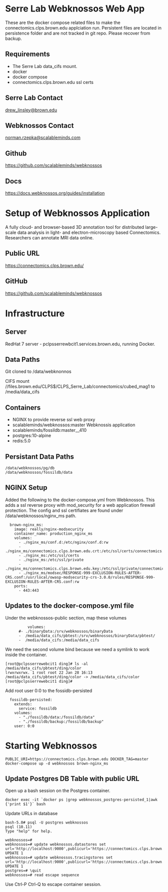 # Serre Lab Webknossos Web App

These are the docker compose related files to make the connectomics.clps.brown.edu applciation run.  Persistent files are located in persistence folder and are not tracked in git repo.  Please recover from backup.

## Requirements

* The Serre Lab data_cifs mount.
* docker
* docker compose
* connectomics.clps.brown.edu ssl certs

## Serre Lab Contact

drew_linsley@brown.edu

## Webknossos Contact

norman.rzepka@scalableminds.com

## Github

https://github.com/scalableminds/webknossos

## Docs

https://docs.webknossos.org/guides/installation

# Setup of Webknossos Application

A fully cloud- and browser-based 3D annotation tool for distributed large-scale data analysis in light- and electron-microscopy based Connectomics.
Researchers can annotate MRI data online.

## Public URL

https://connectomics.clps.brown.edu/

## GitHub

https://github.com/scalableminds/webknossos

# Infrastructure

## Server

RedHat 7 server - pclpsserrewbcit1.services.brown.edu, running Docker.

##  Data Paths

Git cloned to /data/webknonnos

CIFS mount //files.brown.edu/CLPS$/CLPS_Serre_Lab/connectomics/cubed_mag1 to /media/data_cifs

## Containers

* NGINX to provide reverse ssl web proxy  
* scalableminds/webknossos:master  Webknossis application  
* scalableminds/fossildb:master__410  
* postgres:10-alpine  
* redis:5.0  

## Persistant Data Paths

```
/data/webknossos/pg/db
/data/webknossos/fossildb/data
```

## NGINX Setup

Added the following to the docker-compose.yml from Webknossos.  This adds a ssl reverse proxy with mod_security for a web application firewall protection.  The config and ssl certifiates are found under /data/webknossos/nginx_ms path.

```
  brown-nginx_ms:
    image: really/nginx-modsecurity
    container_name: production_nginx_ms
    volumes:
      - ./nginx_ms/conf.d:/etc/nginx/conf.d:rw
      - ./nginx_ms/connectomics.clps.brown.edu.crt:/etc/ssl/certs/connectomics.clps.brown.edu.crt
      - ./nginx_ms:/etc/ssl/certs
      - ./nginx_ms:/etc/ssl/private
      - ./nginx_ms/connectomics.clps.brown.edu.key:/etc/ssl/private/connectomics.clps.brown.edu.key
      - ./nginx_ms/modsec/RESPONSE-999-EXCLUSION-RULES-AFTER-CRS.conf:/usr/local/owasp-modsecurity-crs-3.0.0/rules/RESPONSE-999-EXCLUSION-RULES-AFTER-CRS.conf:rw
    ports:
      - 443:443
```
## Updates to the docker-compose.yml file
      
Under the webknossos-public section, map these volumes
      
```
          volumes:
      #- ./binaryData:/srv/webknossos/binaryData
      -  /media/data_cifs/pbtest:/srv/webknossos/binaryData/pbtest/
      -  /media/data_cifs:/media/data_cifs
```
      
We need the second volume bind because we need a symlink to work inside the container.
      
```
[root@pclpsserrewebcit1 ding]# ls -al /media/data_cifs/pbtest/ding/color
lrwxrwxrwx. 1 root root 22 Jan 28 16:13 /media/data_cifs/pbtest/ding/color -> /media/data_cifs/color
[root@pclpsserrewebcit1 ding]#
```

Add root user 0:0 to the fossidb-persisted

```
  fossildb-persisted:
    extends:
      service: fossildb
    volumes:
      - "./fossildb/data:/fossildb/data"
      - "./fossildb/backup:/fossildb/backup"
    user: 0:0
```

# Starting Webknossos
  
```     
PUBLIC_URI=https://connectomics.clps.brown.edu DOCKER_TAG=master docker-compose up -d webknossos brown-nginx_ms
```

## Update Postgres DB Table with public URL

Open up a bash session on the Postgres container.

```
docker exec -it `docker ps |grep webknossos_postgres-persisted_1|awk {'print $1'}` bash
```

Update URLs in database

```
bash-5.0# psql -U postgres webknossos
psql (10.11)
Type "help" for help.

webknossos=#
webknossos=# update webknossos.datastores set url='http://localhost:9000',publicurl='https://connectomics.clps.brown.edu';
UPDATE 1
webknossos=# update webknossos.tracingstores set url='http://localhost:9000',publicurl='https://connectomics.clps.brown.edu';
UPDATE 1
postgres=# \quit
webknossos=# read escape sequence
```

Use Ctrl-P Ctrl-Q to escape container session.
      
      
      
      
